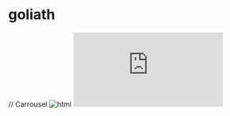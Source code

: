 # goliath
// Carrousel
![html](https://github.com/magicickey/goliath/blob/main/html.png?raw=true)
![css](https://github.com/magicickey/goliath/blob/main/css.html?raw=true)
![]()
![]()
![]()
![]()
![]()
